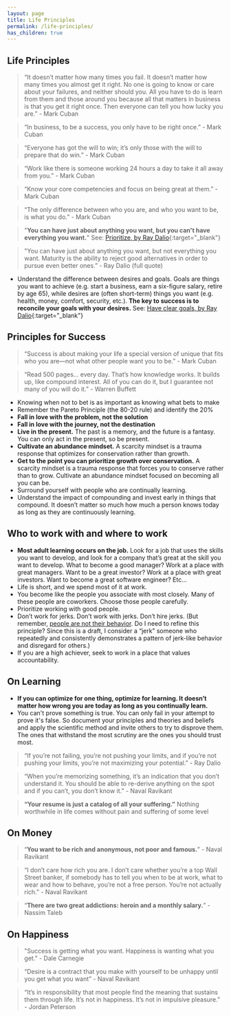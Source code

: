 ```yaml
---
layout: page
title: Life Principles
permalink: /life-principles/
has_children: true
---
```


## Life Principles

> “It doesn’t matter how many times you fail. It doesn’t matter how many times you almost get it right. No one is going to know or care about your failures, and neither should you. All you have to do is learn from them and those around you because all that matters in business is that you get it right once. Then everyone can tell you how lucky you are.” - Mark Cuban

> “In business, to be a success, you only have to be right once.” - Mark Cuban

> “Everyone has got the will to win; it’s only those with the will to prepare that do win.” - Mark Cuban

> “Work like there is someone working 24 hours a day to take it all away from you.” - Mark Cuban

> “Know your core competencies and focus on being great at them.” - Mark Cuban

> “The only difference between who you are, and who you want to be, is what you do.” - Mark Cuban

> "**You can have just about anything you want, but you can't have everything you want.**" See: [Prioritize, by Ray Dalio](https://www.principles.com/principles/b256de90-3a98-4e7d-8892-63af649dca60/){:target="\_blank"}

> "You can have just about anything you want, but not everything you want. Maturity is the ability to reject good alternatives in order to pursue even better ones.” - Ray Dalio (full quote)

- Understand the difference between desires and goals. Goals are things you want to achieve (e.g. start a business, earn a six-figure salary, retire by age 65), while desires are (often short-term) things you want (e.g. health, money, comfort, security, etc.). **The key to success is to reconcile your goals with your desires.** See: [Have clear goals, by Ray Dalio](https://www.principles.com/principles/364aef43-b3e6-4159-ac16-8d7a012e2bc9/){:target="\_blank"}

## Principles for Success

> “Success is about making your life a special version of unique that fits who you are—not what other people want you to be.” - Mark Cuban

> “Read 500 pages... every day. That’s how knowledge works. It builds up, like compound interest. All of you can do it, but I guarantee not many of you will do it.” - Warren Buffett

- Knowing when not to bet is as important as knowing what bets to make
- Remember the Pareto Principle (the 80-20 rule) and identify the 20%
- **Fall in love with the problem, not the solution**
- **Fall in love with the journey, not the destination**
- **Live in the present.** The past is a memory, and the future is a fantasy. You can only act in the present, so be present.
- **Cultivate an abundance mindset.** A scarcity mindset is a trauma response that optimizes for conservation rather than growth.
- **Get to the point you can prioritize growth over conservation.** A scarcity mindset is a trauma response that forces you to conserve rather than to grow. Cultivate an abundance mindset focused on becoming all you can be.
- Surround yourself with people who are continually learning.
- Understand the impact of compounding and invest early in things that compound. It doesn’t matter so much how much a person knows today as long as they are continuously learning.

## Who to work with and where to work

- **Most adult learning occurs on the job.** Look for a job that uses the skills you want to develop, and look for a company that’s great at the skill you want to develop. What to become a good manager? Work at a place with great managers. Want to be a great investor? Work at a place with great investors. Want to become a great software engineer? Etc…
- Life is short, and we spend most of it at work.
- You become like the people you associate with most closely. Many of these people are coworkers. Choose those people carefully.
- Prioritize working with good people.
- Don’t work for jerks. Don’t work with jerks. Don’t hire jerks. (But remember, [people are not their behavior](/principles/people-are-not-their-behaviors). Do I need to refine this principle? Since this is a draft, I consider a “jerk” someone who repeatedly and consistently demonstrates a pattern of jerk-like behavior and disregard for others.)
- If you are a high achiever, seek to work in a place that values accountability.

## On Learning

- **If you can optimize for one thing, optimize for learning. It doesn’t matter how wrong you are today as long as you continually learn.**
- You can't prove something is true. You can only fail in your attempt to prove it's false. So document your principles and theories and beliefs and apply the scientific method and invite others to try to disprove them. The ones that withstand the most scrutiny are the ones you should trust most.

> “If you’re not failing, you’re not pushing your limits, and if you’re not pushing your limits, you’re not maximizing your potential.” - Ray Dalio

> “When you’re memorizing something, it’s an indication that you don’t understand it. You should be able to re-derive anything on the spot and if you can’t, you don’t know it.” - Naval Ravikant

> **“Your resume is just a catalog of all your suffering.”** Nothing worthwhile in life comes without pain and suffering of some level

## On Money

> “**You want to be rich and anonymous, not poor and famous.**” - Naval Ravikant

> “I don’t care how rich you are. I don’t care whether you’re a top Wall Street banker, if somebody has to tell you when to be at work, what to wear and how to behave, you’re not a free person. You’re not actually rich.” - Naval Ravikant

> “**There are two great addictions: heroin and a monthly salary.**” - Nassim Taleb

## On Happiness

> "Success is getting what you want. Happiness is wanting what you get." - Dale Carnegie

> “Desire is a contract that you make with yourself to be unhappy until you get what you want” - Naval Ravikant

> “It’s in responsibility that most people find the meaning that sustains them through life. It’s not in happiness. It’s not in impulsive pleasure.” - Jordan Peterson
